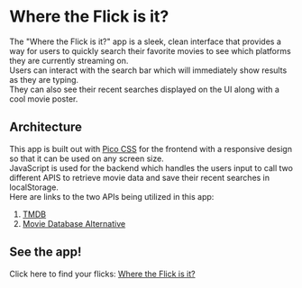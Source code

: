 # Where the Flick is it? 

The "Where the Flick is it?" app is a sleek, clean interface that provides a way for users to quickly search their favorite movies to see which platforms they are currently streaming on.  
Users can interact with the search bar which will immediately show results as they are typing.  
They can also see their recent searches displayed on the UI along with a cool movie poster.   

## Architecture
This app is built out with [Pico CSS](https://picocss.com/docs/) for the frontend with a responsive design so that it can be used on any screen size.  
JavaScript is used for the backend which handles the users input to call two different APIS to retrieve movie data and save their recent searches in localStorage.  
Here are links to the two APIs being utilized in this app:    
1. [TMDB](https://www.themoviedb.org/documentation/api)
2. [Movie Database Alternative](https://rapidapi.com/rapidapi/api/movie-database-alternative/details)  

## See the app!
Click here to find your flicks: [Where the Flick is it?](https://ashtreid.github.io/where-the-flick)

